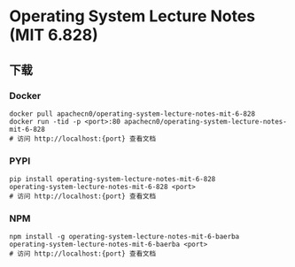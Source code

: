 # Operating System Lecture Notes (MIT 6.828)

## 下载

### Docker

```
docker pull apachecn0/operating-system-lecture-notes-mit-6-828
docker run -tid -p <port>:80 apachecn0/operating-system-lecture-notes-mit-6-828
# 访问 http://localhost:{port} 查看文档
```

### PYPI

```
pip install operating-system-lecture-notes-mit-6-828
operating-system-lecture-notes-mit-6-828 <port>
# 访问 http://localhost:{port} 查看文档
```

### NPM

```
npm install -g operating-system-lecture-notes-mit-6-baerba
operating-system-lecture-notes-mit-6-baerba <port>
# 访问 http://localhost:{port} 查看文档
```